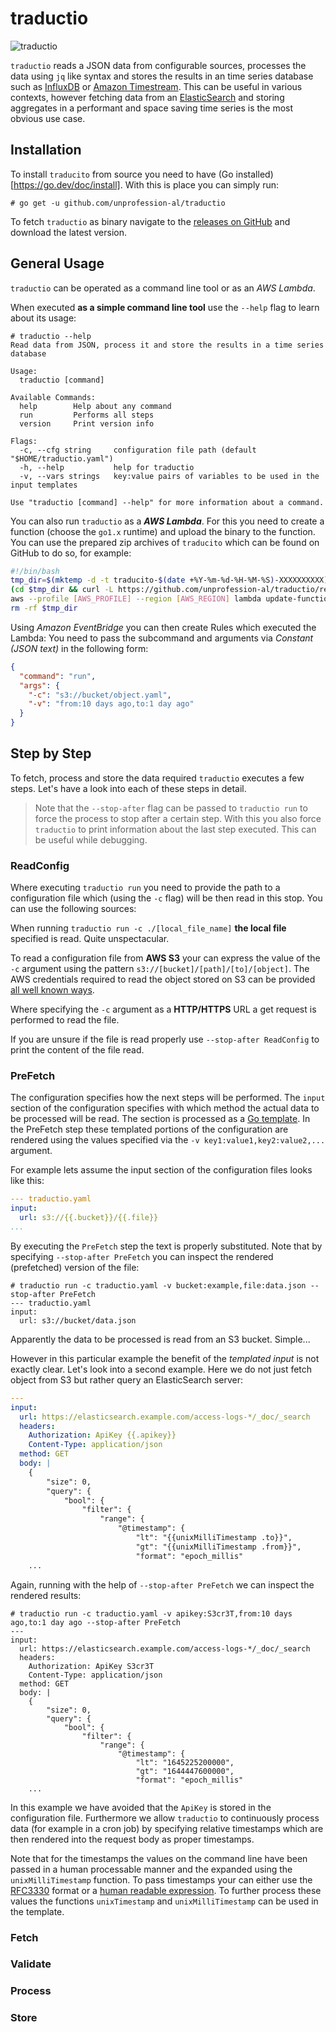 # traductio

![traductio](./wordart.png "traductio")

`traductio` reads a JSON data from configurable sources, processes the data using `jq` like syntax and stores
the results in an time series database such as [InfluxDB](https://www.influxdata.com/products/influxdb/) or
[Amazon Timestream](https://aws.amazon.com/timestream/). This can be useful in various contexts, however fetching
data from an [ElasticSearch](https://www.elastic.co/elasticsearch/) and storing aggregates in a performant and
space saving time series is the most obvious use case.

## Installation

To install `traducito` from source you need to have (Go installed)[https://go.dev/doc/install]. With this is place
you can simply run:

```
# go get -u github.com/unprofession-al/traductio
```

To fetch `traductio` as binary navigate to the [releases on GitHub](https://github.com/unprofession-al/traductio/releases)
and download the latest version.

## General Usage

`traductio` can be operated as a command line tool or as an _AWS Lambda_.

When executed __as a simple command line tool__ use the `--help` flag to learn about its usage:

```
# traductio --help
Read data from JSON, process it and store the results in a time series database

Usage:
  traductio [command]

Available Commands:
  help        Help about any command
  run         Performs all steps
  version     Print version info

Flags:
  -c, --cfg string     configuration file path (default "$HOME/traductio.yaml")
  -h, --help           help for traductio
  -v, --vars strings   key:value pairs of variables to be used in the input templates

Use "traductio [command] --help" for more information about a command.
```

You can also run `traductio` as a ___AWS Lambda___. For this you need to create a function (choose the `go1.x` runtime)
and upload the binary to the function. You can use the prepared zip archives of `traducito` which can be found
on GitHub to do so, for example:

```bash
#!/bin/bash
tmp_dir=$(mktemp -d -t traducito-$(date +%Y-%m-%d-%H-%M-%S)-XXXXXXXXXX)
(cd $tmp_dir && curl -L https://github.com/unprofession-al/traductio/releases/download/v0.0.1/traductio_0.0.1_Linux_x86_64.zip -o lambda.zip)
aws --profile [AWS_PROFILE] --region [AWS_REGION] lambda update-function-code --function-name [FUNC_NAME] --zip-file fileb://$tmp_dir/lambda.zip
rm -rf $tmp_dir
```

Using _Amazon EventBridge_ you can then create Rules which executed the Lambda: You need to pass the subcommand and arguments via _Constant
(JSON text)_ in the following form:

```JSON
{
  "command": "run",
  "args": {
    "-c": "s3://bucket/object.yaml",
    "-v": "from:10 days ago,to:1 day ago"  
  }
}
```

## Step by Step

To fetch, process and store the data required `traductio` executes a few steps. Let's have a look into each of
these steps in detail.

> Note that the `--stop-after` flag can be passed to `traductio run` to force the process to stop after a certain
> step. With this you also force `traductio` to print information about the last step executed. This can be useful
> while debugging.

### ReadConfig

Where executing `traductio run` you need to provide the path to a configuration file which (using the `-c` flag)
will be then read in this stop. You can use the following sources: 

When running `traductio run -c ./[local_file_name]` __the local file__ specified is read. Quite unspectacular.

To read a configuration file from __AWS S3__ your can express the value of the `-c` argument using the pattern 
`s3://[bucket]/[path]/[to]/[object]`. The AWS credentials required to read the object stored on S3 can be
provided [all well known ways](https://aws.github.io/aws-sdk-go-v2/docs/configuring-sdk/).

Where specifying the `-c` argument as a __HTTP/HTTPS__ URL a get request is performed to read the file.

If you are unsure if the file is read properly use `--stop-after ReadConfig` to print the content of the file
read.

### PreFetch

The configuration specifies how the next steps will be performed. The `input` section of the configuration specifies
with which method the actual data to be processed will be read. The section is processed as a
[Go template](https://pkg.go.dev/text/template). In the PreFetch step these templated portions of the configuration
are rendered using the values specified via the `-v key1:value1,key2:value2,...` argument.

For example lets assume the input section of the configuration files looks like this:

```yaml
--- traductio.yaml
input:
  url: s3://{{.bucket}}/{{.file}}
...
```

By executing the `PreFetch` step the text is properly substituted. Note that by specifying `--stop-after PreFetch`
you can inspect the rendered (prefetched) version of the file:

```
# traductio run -c traductio.yaml -v bucket:example,file:data.json --stop-after PreFetch
--- traductio.yaml
input:
  url: s3://bucket/data.json
```

Apparently the data to be processed is read from an S3 bucket. Simple... 

However in this particular example the benefit of the _templated input_ is not exactly clear. Let's look into a
second example. Here we do not just fetch object from S3 but rather query an ElasticSearch server:

```yaml
--- 
input:
  url: https://elasticsearch.example.com/access-logs-*/_doc/_search
  headers:
    Authorization: ApiKey {{.apikey}}
    Content-Type: application/json
  method: GET
  body: |
    {
        "size": 0,
        "query": {
            "bool": {
                "filter": {
                    "range": {
                        "@timestamp": {
                            "lt": "{{unixMilliTimestamp .to}}",
                            "gt": "{{unixMilliTimestamp .from}}",
                            "format": "epoch_millis"
    ...
```

Again, running with the help of `--stop-after PreFetch` we can inspect the rendered results:

```
# traductio run -c traductio.yaml -v apikey:S3cr3T,from:10 days ago,to:1 day ago --stop-after PreFetch 
--- 
input:
  url: https://elasticsearch.example.com/access-logs-*/_doc/_search
  headers:
    Authorization: ApiKey S3cr3T
    Content-Type: application/json
  method: GET
  body: |
    {
        "size": 0,
        "query": {
            "bool": {
                "filter": {
                    "range": {
                        "@timestamp": {
                            "lt": "1645225200000",
                            "gt": "1644447600000",
                            "format": "epoch_millis"
    ...

```

In this example we have avoided that the `ApiKey` is stored in the configuration file. Furthermore we allow
`traductio` to continuously process data (for example in a cron job) by specifying relative timestamps which are
then rendered into the request body as proper timestamps.

Note that for the timestamps the values on the command line have been passed in a human processable manner and the
expanded using the `unixMilliTimestamp` function. To pass timestamps your can either use the
[RFC3330](https://datatracker.ietf.org/doc/html/rfc3339) format or a [human readable expression](github.com/tj/go-naturaldate).
To further process these values the functions `unixTimestamp` and `unixMilliTimestamp` can be used in the template.

### Fetch

### Validate

### Process

### Store

#
